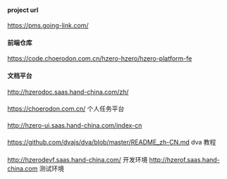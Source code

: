 #### project url

https://pms.going-link.com/

#### 前端仓库
https://code.choerodon.com.cn/hzero-hzero/hzero-platform-fe

####  文档平台
http://hzerodoc.saas.hand-china.com/zh/


#### 
https://choerodon.com.cn/ 个人任务平台


#### 
http://hzero-ui.saas.hand-china.com/index-cn

#### 
https://github.com/dvajs/dva/blob/master/README_zh-CN.md dva 教程


#### 
http://hzerodevf.saas.hand-china.com/ 开发环境
http://hzerof.saas.hand-china.com 测试环境

